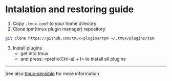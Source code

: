 # Intalation and restoring guide

1. Copy `.tmux.conf` to your home direcory
2. Clone tpm(tmux plugin manager) repository
```bash
git clone https://github.com/tmux-plugins/tpm ~/.tmux/plugins/tpm
```

3. Install plugins
    - get into tmux
    - and press: <prefix(Ctrl-a) + I> to install all plugins


---

See also [tmux-sensible](https://github.com/tmux-plugins/tmux-sensible) for more information
